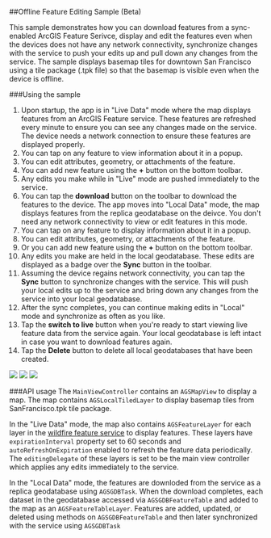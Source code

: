 ##Offline Feature Editing Sample (Beta)

This sample demonstrates how you can download features from a sync-enabled ArcGIS Feature Serivce, display and edit
the features even when the devices does not have any network connectivity, synchronize changes with the service
to push your edits up and pull down any changes from the service. The sample displays basemap tiles for downtown 
San Francisco using a tile package (.tpk file) so that the basemap is visible even when the device is offline.


###Using the sample
1. Upon startup, the app is in "Live Data" mode where the map displays features from an ArcGIS Feature service.
These features are refreshed every minute to ensure you can see any changes made on the service. The device needs a network connection
to ensure these features are displayed properly.
2. You can tap on any feature to view information about it in a popup. 
3. You can edit attributes, geometry, or attachments of the feature.
4. You can add new feature using the **+** button on the bottom toolbar.
5. Any edits you make while in "Live" mode are pushed immediately to the service.
6. You can tap the **download** button on the toolbar to download the features to the device.  The app moves into "Local Data" mode, the map displays features from the replica geodatabase on the deivce. You don't need any network connectivity to view or edit features in this mode.
7. You can tap on any feature to display information about it in a popup. 
8. You can edit attributes, geometry, or attachments of the feature.
9. Or you can add new feature using the **+** button on the bottom toolbar.
10. Any edits you make are held in the local geodatabase. These edits are displayed as a badge over the **Sync** button in the toolbar.
11. Assuming the device regains network connectivity, you can tap the **Sync** button to synchronize changes with the service. This will push your local edits up to the service
and bring down any changes from the service into your local geodatabase. 
12. After the sync completes, you can continue making edits in "Local" mode and synchronize as often as you like.
13. Tap the **switch to live** button when you're ready to start viewing live feature data from the service again. Your
local geodatabase is left intact in case you want to download features again.
14. Tap the **Delete** button to delete all local geodatabases that have been created.

![](/image.png)
![](/image2.png)
![](/image3.png)

###API usage
The ```MainViewController``` contains an ```AGSMapView``` to display a map. The map contains ```AGSLocalTiledLayer``` to display basemap tiles from SanFrancisco.tpk tile package. 

In the "Live Data" mode, the map also contains ```AGSFeatureLayer``` for each layer in the [wildfire feature service](http://services.arcgis.com/P3ePLMYs2RVChkJx/arcgis/rest/services/Wildfire/FeatureServer)   to display features. These layers have ```expirationInterval``` property set to 60 seconds and ```autoRefreshOnExpiration``` enabled to refresh the feature data periodically. The ```editingDelegate``` of these layers is set to be the main view controller which applies any edits immediately to the service.

In the "Local Data" mode, the features are downloded from the service as a replica geodatabase using ```AGSGDBTask```. When the download completes, each dataset in the geodatabase accessed via ```AGSGDBFeatureTable``` and added to the map as an ```AGSFeatureTableLayer```. Features are  added, updated, or deleted using methods on ```AGSGDBFeatureTable``` and then later synchronized with the service using ```AGSGDBTask```

